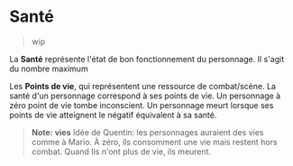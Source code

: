 # Santé
> wip

La **Santé** représente l'état de bon fonctionnement du personnage. Il s'agit du nombre maximum

Les **Points de vie**, qui représentent une ressource de combat/scène.
La santé d'un personnage correspond à ses points de vie. Un personnage à zéro point de vie tombe inconscient.
Un personnage meurt lorsque ses points de vie atteignent le négatif équivalent à sa santé.

> **Note: vies**
> Idée de Quentin: les personnages auraient des vies comme à Mario. À zéro, ils consomment une vie mais restent hors combat. Quand Ils n'ont plus de vie, ils meurent.
